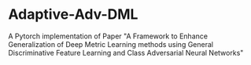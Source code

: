 # Adaptive-Adv-DML
A Pytorch implementation of Paper "A Framework to Enhance Generalization of Deep Metric Learning methods using General Discriminative Feature Learning and Class Adversarial Neural Networks"
